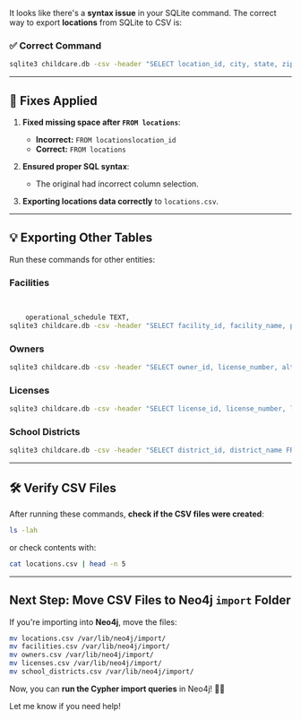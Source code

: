 It looks like there's a **syntax issue** in your SQLite command. The correct way to export **locations** from SQLite to CSV is:

### **✅ Correct Command**

```bash
sqlite3 childcare.db -csv -header "SELECT location_id, city, state, zip_code FROM locations;" > locations.csv
```

---

## **🚀 Fixes Applied**

1. **Fixed missing space after `FROM locations`**:
    
    - **Incorrect:** `FROM locationslocation_id`
    - **Correct:** `FROM locations`
2. **Ensured proper SQL syntax**:
    
    - The original had incorrect column selection.
3. **Exporting locations data correctly** to `locations.csv`.
    

---

## **💡 Exporting Other Tables**

Run these commands for other entities:

### **Facilities**

```bash

   
    operational_schedule TEXT,
sqlite3 childcare.db -csv -header "SELECT facility_id, facility_name, phone_number, facility_type, accepts_subsidies FROM facilities;" > facilities.csv
```

### **Owners**

```bash
sqlite3 childcare.db -csv -header "SELECT owner_id, license_number, alternative_contact_number FROM owners;" > owners.csv
```

### **Licenses**

```bash
sqlite3 childcare.db -csv -header "SELECT license_id, license_number, license_type, license_issue_date, license_expiry_date FROM licenses;" > licenses.csv
```

### **School Districts**

```bash
sqlite3 childcare.db -csv -header "SELECT district_id, district_name FROM school_districts;" > school_districts.csv
```

---

## **🛠 Verify CSV Files**

After running these commands, **check if the CSV files were created**:

```bash
ls -lah
```

or check contents with:

```bash
cat locations.csv | head -n 5
```

---

## **Next Step: Move CSV Files to Neo4j `import` Folder**

If you're importing into **Neo4j**, move the files:

```bash
mv locations.csv /var/lib/neo4j/import/
mv facilities.csv /var/lib/neo4j/import/
mv owners.csv /var/lib/neo4j/import/
mv licenses.csv /var/lib/neo4j/import/
mv school_districts.csv /var/lib/neo4j/import/
```

Now, you can **run the Cypher import queries** in Neo4j! 🚀🔥

Let me know if you need help!